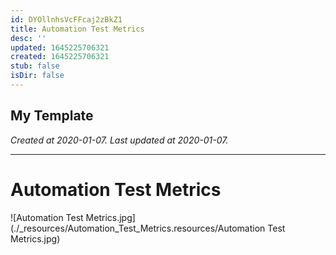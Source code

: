 ```yaml
---
id: DYOllnhsVcFFcaj2zBkZ1
title: Automation Test Metrics
desc: ''
updated: 1645225706321
created: 1645225706321
stub: false
isDir: false
---
```

My Template
---

_Created at 2020-01-07._
_Last updated at 2020-01-07._




---

# Automation Test Metrics


![Automation Test Metrics.jpg](./_resources/Automation_Test_Metrics.resources/Automation Test Metrics.jpg)

